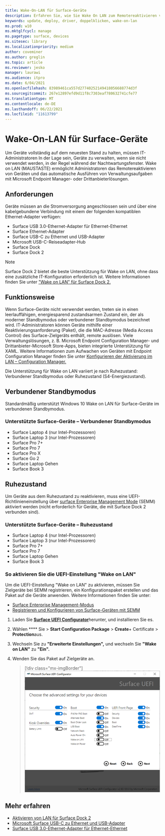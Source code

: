 ```yaml
---
title: Wake-On-LAN für Surface-Geräte
description: Erfahren Sie, wie Sie Wake On LAN zum Remotereaktivieren von Geräten verwenden können, um Verwaltungsaufgaben automatisch auszuführen.
keywords: update, deploy, driver, doppelklicken, wake-on-lan
ms.prod: w10
ms.mktglfcycl: manage
ms.pagetype: surface, devices
ms.sitesec: library
ms.localizationpriority: medium
author: coveminer
ms.author: greglin
ms.topic: article
ms.reviewer: jesko
manager: laurawi
ms.audience: itpro
ms.date: 6/04/2021
ms.openlocfilehash: 83989461ca557d27740252149418056688774d3f
ms.sourcegitcommit: 267e12897efd9d11f8c7303eaf780632741cfe77
ms.translationtype: MT
ms.contentlocale: de-DE
ms.lasthandoff: 06/22/2021
ms.locfileid: "11613799"
---
```

# <a name="wake-on-lan-for-surface-devices"></a>Wake-On-LAN für Surface-Geräte

Um Geräte vollständig auf dem neuesten Stand zu halten, müssen IT-Administratoren In der Lage sein, Geräte zu verwalten, wenn sie nicht verwendet werden, in der Regel während der Nachtwartungsfenster. Wake on LAN (MAUSTASTE) ermöglicht Administratoren das Remotereaktivieren von Geräten und das automatische Ausführen von Verwaltungsaufgaben mit Microsoft Endpoint Manager- oder Drittanbieterlösungen.

## <a name="requirements"></a>Anforderungen

Geräte müssen an die Stromversorgung angeschlossen sein und über eine kabelgebundene Verbindung mit einem der folgenden kompatiblen Ethernet-Adapter verfügen:

- Surface USB 3.0-Ethernet-Adapter für Ethernet-Ethernet
- Surface Ethernet-Adapter
- Surface USB-C zu Ethernet und USB-Adapter
- Microsoft USB-C-Reiseadapter-Hub
- Surface Dock
- Surface Dock 2

> [!NOTE]
> Surface Dock 2 bietet die beste Unterstützung für Wake on LAN, ohne dass eine zusätzliche IT-Konfiguration erforderlich ist. Weitere Informationen finden Sie unter ["Wake on LAN" für Surface Dock 2.](wake-on-lan-surface-dock2.md)

## <a name="how-it-works"></a>Funktionsweise

Wenn Surface-Geräte nicht verwendet werden, treten sie in einen leerlauffähigen, energiesparend zustandsarmen Zustand ein, der als moderner Standbymodus oder verbundener Standbymodus bezeichnet wird. IT-Administratoren können Geräte mithilfe einer Reaktivierungsanforderung (Paket), die die MAC-Adresse (Media Access Control) des Surface-Zielgeräts enthält, remote auslösen. Viele Verwaltungslösungen, z. B. Microsoft Endpoint Configuration Manager- und Drittanbieter-Microsoft Store-Apps, bieten integrierte Unterstützung für XAML. Weitere Informationen zum Aufwachen von Geräten mit Endpoint Configuration Manager finden Sie unter [Konfigurieren der Aktivierung im LAN – Configuration Manager.](/mem/configmgr/core/clients/deploy/configure-wake-on-lan)

Die Unterstützung für Wake on LAN variiert je nach Ruhezustand: Verbundener Standbymodus oder Ruhezustand (S4-Energiezustand).

## <a name="connected-standby"></a>Verbundener Standbymodus

Standardmäßig unterstützt Windows 10 Wake on LAN für Surface-Geräte im verbundenen Standbymodus.

### <a name="supported-surface-devices---connected-standby"></a>Unterstützte Surface-Geräte – Verbundener Standbymodus

- Surface Laptop 4 (nur Intel-Prozessoren)
- Surface Laptop 3 (nur Intel-Prozessoren)
- Surface Pro 7+
- Surface Pro 7
- Surface Pro X
- Surface Go 2
- Surface Laptop Gehen
- Surface Book 3

## <a name="hibernation"></a>Ruhezustand

Um Geräte aus dem Ruhezustand zu reaktivieren, muss eine UEFI-Richtlinieneinstellung über [surface Enterprise Management Mode](surface-enterprise-management-mode.md) (SEMM) aktiviert werden (nicht erforderlich für Geräte, die mit Surface Dock 2 verbunden sind).

### <a name="supported-surface-devices---hibernation"></a>Unterstützte Surface-Geräte – Ruhezustand

- Surface Laptop 4 (nur Intel-Prozessoren)
- Surface Laptop 3 (nur Intel-Prozessoren)
- Surface Pro 7+
- Surface Pro 7
- Surface Laptop Gehen
- Surface Book 3

### <a name="to-enable-wake-on-lan-uefi-setting"></a>So aktivieren Sie die UEFI-Einstellung "Wake on LAN"

Um die UEFI-Einstellung "Wake on LAN" zu aktivieren, müssen Sie Zielgeräte bei SEMM registrieren, ein Konfigurationspaket erstellen und das Paket auf die Geräte anwenden. Weitere Informationen finden Sie unter:

- [Surface Enterprise Management-Modus](surface-enterprise-management-mode.md)
- [Registrieren und Konfigurieren von Surface-Geräten mit SEMM](enroll-and-configure-surface-devices-with-semm.md)

1. Laden Sie [**Surface UEFI Configurator**](https://www.microsoft.com/download/details.aspx?id=46703)herunter, und installieren Sie es.
2. Wählen **** Sie  >  **Start Configuration Package**  >  **Create**+ Certificate  > **Protection**aus.
3. Wechseln Sie zu **"Erweiterte Einstellungen",** und wechseln Sie **"Wake on LAN"** zu **"Ein".**
4. Wenden Sie das Paket auf Zielgeräte an.

    > [!div class="mx-imgBorder"]
    > ![Aktivieren der UEFI-Richtlinieneinstellung für die Aktivierung im LAN](images/wol-uefi.png)

## <a name="learn-more"></a>Mehr erfahren

- [Aktivieren von LAN für Surface Dock 2](wake-on-lan-surface-dock2.md)
- [Microsoft Surface USB-C zu Ethernet und USB-Adapter](https://www.microsoft.com/p/surface-usb-c-to-ethernet-and-usb-adapter/8wt81cglrblp?)
- [Surface USB 3.0-Ethernet-Adapter für Ethernet-Ethernet](https://www.microsoft.com/p/surface-usb-30-gigabit-ethernet-adapter/8xn9fqvzbvq0?)
